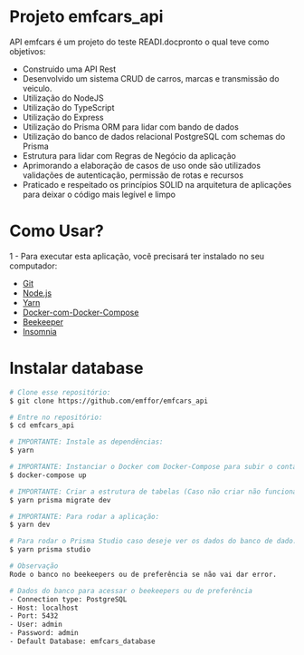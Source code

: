 # Projeto emfcars_api

API emfcars é um projeto do teste READI.docpronto o qual teve como objetivos:

- Construido uma API Rest
- Desenvolvido um sistema CRUD de carros, marcas e transmissão do veiculo.
- Utilização do NodeJS
- Utilização do TypeScript
- Utilização do Express
- Utilização do Prisma ORM para lidar com bando de dados
- Utilização do banco de dados relacional PostgreSQL com schemas do Prisma
- Estrutura para lidar com Regras de Negócio da aplicação
- Aprimorando a elaboração de casos de uso onde são utilizados validações de autenticação, permissão de rotas e recursos
- Praticado e respeitado os princípios SOLID na arquitetura de aplicações para deixar o código mais legível e limpo

# Como Usar?

1 - Para executar esta aplicação, você precisará ter instalado no seu computador:

- [Git](https://git-scm.com/doc)
- [Node.js](https://nodejs.org/)
- [Yarn](https://yarnpkg.com/)
- [Docker-com-Docker-Compose](https://jolly-helenium-84a.notion.site/Instalar-Docker-e-Docker-Compose-4b89ba48d1a947089916c7e170caa374)
- [Beekeeper](https://www.beekeeperstudio.io/)
- [Insomnia](https://insomnia.rest/)

# Instalar database

```bash
# Clone esse repositório:
$ git clone https://github.com/emffor/emfcars_api

# Entre no repositório:
$ cd emfcars_api

# IMPORTANTE: Instale as dependências:
$ yarn

# IMPORTANTE: Instanciar o Docker com Docker-Compose para subir o container e iniciar a aplicação:
$ docker-compose up

# IMPORTANTE: Criar a estrutura de tabelas (Caso não criar não funcionará):
$ yarn prisma migrate dev

# IMPORTANTE: Para rodar a aplicação:
$ yarn dev

# Para rodar o Prisma Studio caso deseje ver os dados do banco de dado.
$ yarn prisma studio

# Observação
Rode o banco no beekeepers ou de preferência se não vai dar error.

# Dados do banco para acessar o beekeepers ou de preferência
- Connection type: PostgreSQL
- Host: localhost
- Port: 5432
- User: admin
- Password: admin
- Default Database: emfcars_database

```
